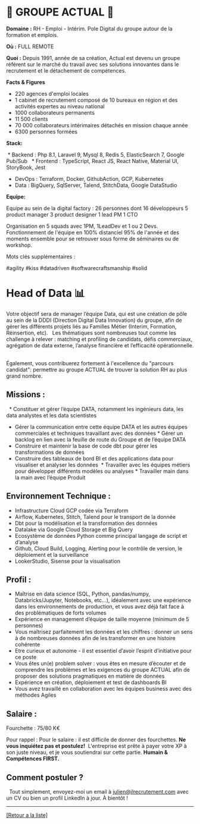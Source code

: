 # 👐 GROUPE ACTUAL 👐

**Domaine :** RH - Emploi - Intérim. Pole Digital du groupe autour de la formation et emplois.

**Où :** FULL REMOTE

**Quoi :** Depuis 1991, année de sa création, Actual est devenu un groupe référent sur le marché du travail avec ses solutions innovantes dans le recrutement et le détachement de compétences.

**Facts & Figures**

* 220 agences d'emploi locales
* 1 cabinet de recrutement composé de 10 bureaux en région et des activités expertes au niveau national
* 1000 collaborateurs permanents
* 11 500 clients
* 70 000 collaborateurs intérimaires détachés en mission chaque année
* 6300 personnes formées

**Stack:**

 * Backend : Php 8.1, Laravel 9, Mysql 8, Redis 5, ElasticSearch 7, Google Pub/Sub 
 * Frontend : TypeScript, React JS, React Native, Material UI, StoryBook, Jest  
* DevOps : Terraform, Docker, GithubAction, GCP, Kubernetes  
* Data : BigQuery, SqlServer, Talend, StitchData, Google DataStudio 

**Equipe:**

Equipe au sein de la digital factory : 
26 personnes dont
16 développeurs
5 product manager
3 product designer
1 lead PM
1 CTO

Organisation en 5 squads avec 1PM, 1LeadDev et 1 ou 2 Devs.
Fonctionnement de l'équipe en 100% distanciel 95% de l'année et des moments ensemble pour se retrouver sous forme de séminaires ou de workshop.

Mots clés supplémentaires :

#agility
#kiss
#datadriven
#softwarecraftsmanship
#solid

# Head of Data 📊  

Votre objectif sera de manager l’équipe Data, qui est une création de pôle au sein de la DDDI (Direction Digital Data Innovation) du groupe, afin de gérer les différents projets liés au Familles Métier (Interim, Formation, Réinsertion, etc).   Les thématiques sont nombreuses tout comme les challenge à relever : matching et profiling de candidats, défis commerciaux, agrégation de data externe, l’analyse financière et l’efficacité opérationnelle.  

Également, vous contribuerez fortement à l'excellence du "parcours candidat": permettre au groupe ACTUAL de trouver la solution RH au plus grand nombre. 
  
## Missions :

  * Constituer et gérer l’équipe DATA, notamment les ingénieurs data, les data analystes et les data scientistes 
* Gérer la communication entre cette équipe DATA et les autres équipes commerciales et techniques travaillant avec des données * Gérer un backlog en lien avec la feuille de route du Groupe et de l’équipe DATA 
* Construire et maintenir la base de code dbt pour gérer les transformations de données
* Construire des tableaux de bord BI et des applications data pour visualiser et analyser les données
 * Travailler avec les équipes métiers pour développer différents modèles ou analyses * Travailler main dans la main avec l’équipe Produit  

## Environnement Technique :

* Infrastructure Cloud GCP codée via Terraform  
* Airflow, Kubernetes, Stitch, Talend pour le transport de la donnée 
* Dbt pour la modélisation et la transformation des données
* Datalake via Google Cloud Storage et Big Query
* Ecosystème de données Python comme principal langage de script et d’analyse
* Github, Cloud Build, Logging, Alerting pour le contrôle de version, le déploiement et la surveillance
* LookerStudio, Sisense pour la visualisation  

## Profil :

* Maîtrise en data science (SQL, Python, pandas/numpy, Databricks/Jupyter, Notebooks, etc…), idéalement avec une expérience dans les environnements de production, et vous avez déjà fait face à des problématiques de forts volumes
* Expérience en management d’équipe de taille moyenne (minimum de 5 personnes)
* Vous maîtrisez parfaitement les données et les chiffres : donner un sens à de nombreuses données afin de les transformer en une histoire cohérente
* Etre curieux et autonome - il est essentiel d’avoir l’esprit d’initiative pour ce poste
* Vous êtes un(e) problem solver : vous êtes en mesure d’écouter et de comprendre les problèmes et les exigences du groupe ACTUAL afin de proposer des solutions pragmatiques en matière de données 
* Expérience en création, déploiement et test de dashboards BI 
* Vous avez travaillé en collaboration avec les équipes business avec des méthodes Agiles

## Salaire :

Fourchette : 75/80 K€   

Pour rappel : Pour le salaire : il est difficile de donner des fourchettes. **Ne vous inquiétez pas et postulez!**  L'entreprise est prête à payer votre XP à son juste niveau, et je vous soutiendrai sur cette partie. **Humain & Compétences FIRST.  **

## Comment postuler ?
 
Tout simplement, envoyez-moi un email à julien@jlrecrutement.com avec un CV ou bien un profil LinkedIn à jour. À bientôt ! 

----
<a href="https://github.com/jlondiche/job-board-php/blob/master/README.md">[Retour a la liste]</a>
